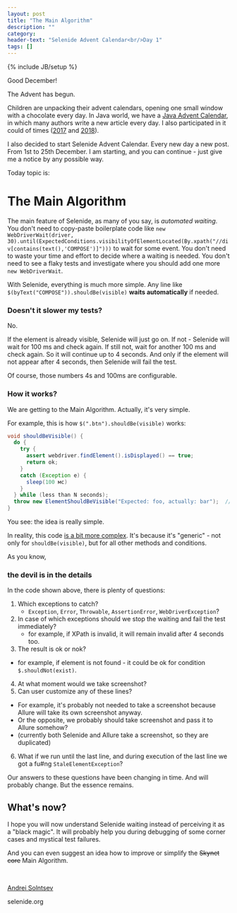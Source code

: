 ```yaml
---
layout: post
title: "The Main Algorithm"
description: ""
category:
header-text: "Selenide Advent Calendar<br/>Day 1"
tags: []
---
```

{% include JB/setup %}

Good December!

The Advent has begun. 

Children are unpacking their advent calendars, opening one small window with a chocolate every day. 
In Java world, we have a [Java Advent Calendar](https://www.javaadvent.com/), in which many authors write a new article every day. 
I also participated in it could of times ([2017](https://www.javaadvent.com/2017/12/flaky-tests.html) and 
[2018](https://www.javaadvent.com/2018/12/wtf-connection-pools.html)).

I also decided to start Selenide Advent Calendar. Every new day a new post. From 1st to 25th December. 
I am starting, and you can continue - just give me a notice by any possible way. 

Today topic is:

# The Main Algorithm

The main feature of Selenide, as many of you say, is _automated waiting_.  
You don't need to copy-paste boilerplate code like `new WebDriverWait(driver, 30).until(ExpectedConditions.visibilityOfElementLocated(By.xpath("//div[contains(text(),'COMPOSE')]")))` to wait for some event.
You don't need to waste your time and effort to decide where a waiting is needed.
You don't need to see a flaky tests and investigate where you should add one more `new WebDriverWait`. 

With Selenide, everything is much more simple. Any line like `$(byText("COMPOSE")).shouldBe(visible)` **waits automatically** if needed. 

### Doesn't it slower my tests?

No. 

If the element is already visible, Selenide will just go on.
If not - Selenide will wait for 100 ms and check again. If still not, wait for another 100 ms and check again. 
So it will continue up to 4 seconds. 
And only if the element will not appear after 4 seconds, then Selenide will fail the test. 

Of course, those numbers 4s and 100ms are configurable.

### How it works?

We are getting to the Main Algorithm. Actually, it's very simple.  

For example, this is how `$(".btn").shouldBe(visible)` works:

```java
void shouldBeVisible() {
  do {
    try {
      assert webdriver.findElement().isDisplayed() == true;
      return ok;
    }
    catch (Exception e) {
      sleep(100 мс)
    }
  } while (less than N seconds);
  throw new ElementShouldBeVisible("Expected: foo, actually: bar");  // and take a screenshot
}
```  

You see: the idea is really simple. 

In reality, this code [is a bit more complex](https://github.com/selenide/selenide/blob/master/src/main/java/com/codeborne/selenide/impl/WebElementSource.java#L44).
It's because it's "generic" - not only for `shouldBe(visible)`, but for all other methods and conditions.

As you know, 
### the devil is in the details 

In the code shown above, there is plenty of questions:

1. Which exceptions to catch?
   * `Exception`, `Error`, `Throwable`, `AssertionError`, `WebDriverException`? 
2. In case of which exceptions should we stop the waiting and fail the test immediately?
   * for example, if XPath is invalid, it will remain invalid after 4 seconds too.
3. The result is ok or nok?
  * for example, if element is not found - it could be ok for condition `$.shouldNot(exist)`.
4. At what moment would we take screenshot?
5. Can user customize any of these lines?
  * For example, it's probably not needed to take a screenshot because Allure will take its own screenshot anyway. 
  * Or the opposite, we probably should take screenshot and pass it to Allure somehow?
  * (currently both Selenide and Allure take a screenshot, so they are duplicated)
6. What if we run until the last line, and during execution of the last line we got a fu#ng `StaleElementException`?

Our answers to these questions have been changing in time. And will probably change. 
But the essence remains.

## What's now?
I hope you will now understand Selenide waiting instead of perceiving it as a "black magic".
It will probably help you during debugging of some corner cases and mystical test failures. 

And you can even suggest an idea how to improve or simplify the <s>Skynet core</s> Main Algorithm. 

<br>

[Andrei Solntsev](http://asolntsev.github.io/)

selenide.org
